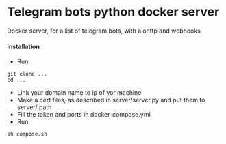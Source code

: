 # Telegram bots python docker server
Docker server, for a list of telegram bots, with aiohttp and webhooks
#### installation
* Run
```
git clone ...
cd ...
```
* Link your domain name to ip of yor machine
* Make a cert files, as described in server/server.py and put them to server/ path
* Fill the token and ports in docker-compose.yml
* Run
```
sh compose.sh
```